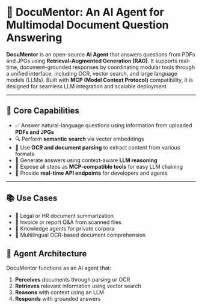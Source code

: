 # 🤖 DocuMentor: An AI Agent for Multimodal Document Question Answering

**DocuMentor** is an open-source **AI Agent** that answers questions from PDFs and JPGs using **Retrieval-Augmented Generation (RAG)**. It supports real-time, document-grounded responses by coordinating modular tools through a unified interface, including OCR, vector search, and large language models (LLMs). Built with **MCP (Model Context Protocol)** compatibility, it is designed for seamless LLM integration and scalable deployment.

---

## 🚀 Core Capabilities

- ✅ Answer natural-language questions using information from uploaded **PDFs and JPGs**
- 🔍 Perform **semantic search** via vector embeddings
- 📄 Use **OCR and document parsing** to extract content from various formats
- 🧠 Generate answers using context-aware **LLM reasoning**
- 🔗 Expose all steps as **MCP-compatible tools** for easy LLM chaining
- 📡 Provide **real-time API endpoints** for developers and agents

---
## 📚 Use Cases

- 💼 Legal or HR document summarization
- 🧾 Invoice or report Q&A from scanned files
- 🧠 Knowledge agents for private corpora
- 📑 Multilingual OCR-based document comprehension

## 🧠 Agent Architecture

DocuMentor functions as an AI agent that:
1. **Perceives** documents through parsing or OCR
2. **Retrieves** relevant information using vector search
3. **Reasons** with context using an LLM
4. **Responds** with grounded answers

